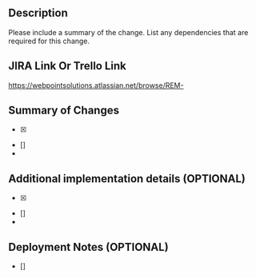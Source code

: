## Description

Please include a summary of the change. List any dependencies that are required for this change.

## JIRA Link Or Trello Link
https://webpointsolutions.atlassian.net/browse/REM-

## Summary of Changes

- [x]
- []
- 

## Additional implementation details (OPTIONAL)

- [x]
- []
- 

## Deployment Notes (OPTIONAL)

- []
